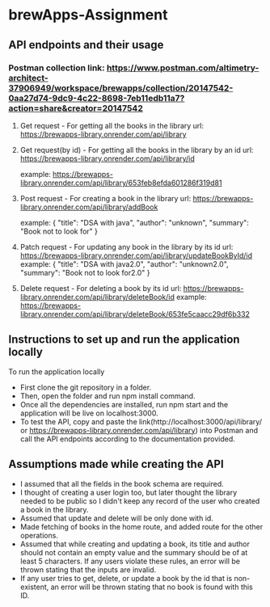 # brewApps-Assignment

## API endpoints and their usage
### Postman collection link: https://www.postman.com/altimetry-architect-37906949/workspace/brewapps/collection/20147542-0aa27d74-9dc9-4c22-8698-7eb11edb11a7?action=share&creator=20147542
1. Get request - For getting all the books in the library
	url: https://brewapps-library.onrender.com/api/library
	
2. Get request(by id) - For getting all the books in the library by an id
	url: https://brewapps-library.onrender.com/api/library/id

	example: https://brewapps-library.onrender.com/api/library/653feb8efda601286f319d81
	
3. Post request - For creating a book in the library
	url: https://brewapps-library.onrender.com/api/library/addBook

	example: 
		{
    			"title": "DSA with java",
    			"author": "unknown",
    			"summary": "Book not to look for"
		}

4. Patch request - For updating any book in the library by its id
	url: https://brewapps-library.onrender.com/api/library/updateBookById/id
	example:
		{
    			"title": "DSA with java2.0",
    			"author": "unknown2.0",
    			"summary": "Book not to look for2.0"
		}

5. Delete request - For deleting a book by its id
	url: https://brewapps-library.onrender.com/api/library/deleteBook/id
	example: https://brewapps-library.onrender.com/api/library/deleteBook/653fe5caacc29df6b332

## Instructions to set up and run the application locally
To run the application locally
  - First clone the git repository in a folder. 
  - Then, open the folder and run npm install command. 
  - Once all the dependencies are installed, run npm start and the application will be live on localhost:3000.
  - To test the API, copy and paste the link(http://localhost:3000/api/library/ or https://brewapps-library.onrender.com/api/library) into Postman and call the API endpoints according to the documentation provided.

## Assumptions made while creating the API
- I assumed that all the fields in the book schema are required.
- I thought of creating a user login too, but later thought the library needed to be public so I didn't keep any record of the user who created a book in the library. 
- Assumed that update and delete will be only done with id.
- Made fetching of books in the home route, and added route for the other operations.
- Assumed that while creating and updating a book, its title and author should not contain an empty value and the summary should be of at least 5 characters. If any users violate these rules, an error will be thrown stating that the inputs are invalid.
- If any user tries to get, delete, or update a book by the id that is non-existent, an error will be thrown stating that no book is found with this ID.

